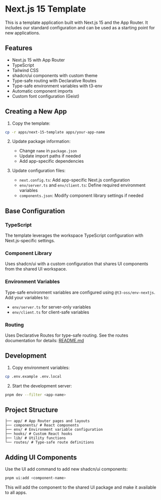 # Next.js 15 Template

This is a template application built with Next.js 15 and the App Router. It includes our standard configuration and can be used as a starting point for new applications.

## Features

- Next.js 15 with App Router
- TypeScript
- Tailwind CSS
- shadcn/ui components with custom theme
- Type-safe routing with Declarative Routes
- Type-safe environment variables with t3-env
- Automatic component imports
- Custom font configuration (Geist)

## Creating a New App

1. Copy the template:

```bash
cp -r apps/next-15-template apps/your-app-name
```

2. Update package information:

   - Change `name` in `package.json`
   - Update import paths if needed
   - Add app-specific dependencies

3. Update configuration files:
   - `next.config.ts`: Add app-specific Next.js configuration
   - `env/server.ts` and `env/client.ts`: Define required environment variables
   - `components.json`: Modify component library settings if needed

## Base Configuration

### TypeScript

The template leverages the workspace TypeScript configuration with Next.js-specific settings.

### Component Library

Uses shadcn/ui with a custom configuration that shares UI components from the shared UI workspace.

### Environment Variables

Type-safe environment variables are configured using `@t3-oss/env-nextjs`. Add your variables to:

- `env/server.ts` for server-only variables
- `env/client.ts` for client-safe variables

### Routing

Uses Declarative Routes for type-safe routing. See the routes documentation for details: [README.md](./routes/README.md)

## Development

1. Copy environment variables:

```bash
cp .env.example .env.local
```

2. Start the development server:

```bash
pnpm dev --filter <app-name>
```

## Project Structure

```
├── app/ # App Router pages and layouts
├── components/ # React components
├── env/ # Environment variable configuration
├── hooks/ # Custom React hooks
├── lib/ # Utility functions
└── routes/ # Type-safe route definitions
```

## Adding UI Components

Use the UI add command to add new shadcn/ui components:

```bash
pnpm ui:add <component-name>
```

This will add the component to the shared UI package and make it available to all apps.
